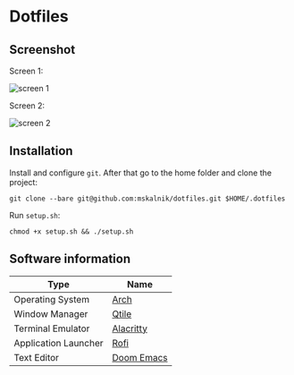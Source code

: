 # Dotfiles

## Screenshot

Screen 1:

![screen 1](.config/qtile/resources/screen-1.png)

Screen 2:

![screen 2](.config/qtile/resources/screen-2.png)

## Installation

Install and configure `git`. After that go to the home folder and clone the project:

`git clone --bare git@github.com:mskalnik/dotfiles.git $HOME/.dotfiles`

Run `setup.sh`:

`chmod +x setup.sh && ./setup.sh`

## Software information

| Type                 | Name                                                 |
|----------------------|------------------------------------------------------|
| Operating System     | [Arch](https://archlinux.org/)                       |
| Window Manager       | [Qtile](http://www.qtile.org/)                       |
| Terminal Emulator    | [Alacritty](https://alacritty.org/)                  |
| Application Launcher | [Rofi](https://github.com/davatorium/rofi)           |
| Text Editor          | [Doom Emacs](https://github.com/doomemacs/doomemacs) |
